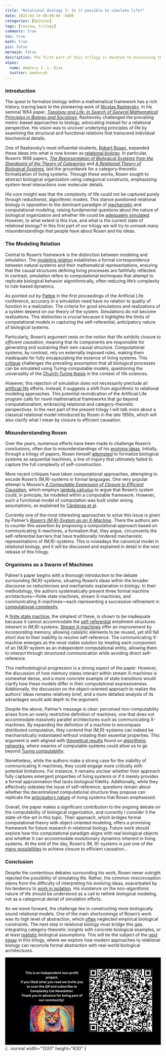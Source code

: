 ```yaml
---
title: "Relational Biology I: Is it possible to simulate life?"
date: 2025-03-14 00:00:00 -0400
categories: [Opinion]
tags: [review, trilogy]
comments: true
toc: true 
math: true
pin: false
mermaid: false
description: The first part of this trilogy is devoted to discussing the difference between model and simulation, one of the cornerstones for understanding relational biology. How true is it that Robert Rosen denied the possibility of simulating life? As we shall see, his insistence on the non-algorithmic nature of life should be understood as a call to rethink biological modeling, not as a categorical denial of simulation efforts. 
alpez:
  name: Amahury J. L. Diaz
  twitter: amahury0
---
```

### Introduction
The quest to formalize biology within a mathematical framework has a rich history, tracing back to the pioneering work of [Nicolas Rashevsky](https://en.wikipedia.org/wiki/Nicolas_Rashevsky). In his seminal 1954 paper, [_Topology and Life: In Search of General Mathematical Principles in Biology and Sociology_](https://sci-hub.ru/https://doi.org/10.1007/BF02484495), Rashevsky challenged the prevailing metric-based approaches to biology, advocating instead for a relational perspective. His vision was to uncover underlying principles of life by examining the structural and functional relations that transcend individual biochemical details.

One of Rashevsky’s most influential students, [Robert Rosen](https://www.rosenlife.org/), expanded these ideas into what is now known as [relational biology](https://ahlouie.com/relational-biology/). In particular, Rosen’s 1958 papers, [_The Representation of Biological Systems from the Standpoint of the Theory of Categories_](https://sci-hub.ru/https://doi.org/10.1007/BF02477890) and [_A Relational Theory of Biological Systems_](https://sci-hub.ru/10.1007/bf02478302), laid the groundwork for a category-theoretic formalization of living systems. Through these works, Rosen sought to abstract biological organization using categorical constructs, emphasizing system-level interactions over molecular details.

His core insight was that the complexity of life could not be captured purely through reductionist, algorithmic models. This stance positioned relational biology in opposition to the dominant paradigm of [mechanistic](https://en.wikipedia.org/wiki/Mechanism_(philosophy)) and computational modeling, raising fundamental questions about the nature of biological organization and whether life could be [adequately simulated](https://www.mdpi.com/2227-7390/12/22/3529). However, to what extent is this true, and what is the current state of relational biology? In this first part of our trilogy we will try to unmask many misunderstandings that people have about Rosen and his ideas. 

### The Modeling Relation
Central to Rosen’s framework is the distinction between modeling and simulation. The [modeling relation](https://www.osti.gov/servlets/purl/10460) establishes a formal correspondence between natural systems and their mathematical representations, ensuring that the causal structures defining living processes are faithfully reflected. In contrast, simulation refers to computational techniques that attempt to replicate biological behavior algorithmically, often reducing life’s complexity to rule-based dynamics.

As pointed out by [Pattee](https://www.researchgate.net/profile/Howard-Pattee/publication/221586859_Simulations_Realizations_and_Theories_of_Life/links/0912f5017387295d4a000000/Simulations-Realizations-and-Theories-of-Life.pdf) in the first proceedings of the Artificial Life conference, accuracy in a simulation need have no relation to quality of function in a realization. The criteria for good simulations and realizations of a system depend on our theory of the system. Simulations do not become realizations. This distinction is crucial because it highlights the limits of computational models in capturing the self-referential, anticipatory nature of biological systems. 

Particularly, Rosen’s argument rests on the notion that life exhibits closure to _efficient causation_, meaning that its components are responsible for generating and sustaining their own causal structure. Computational systems, by contrast, rely on externally imposed rules, making them inadequate for fully encapsulating the essence of living systems. This [critique](https://sci-hub.ru/https://doi.org/10.1016/j.jtbi.2009.11.010) challenges the prevailing assumption that all biological processes can be simulated using Turing-computable models, questioning the universality of the [Church-Turing thesis](https://en.wikipedia.org/wiki/Church%E2%80%93Turing_thesis) in the context of life sciences.

However, this rejection of simulation does not necessarily preclude all [artificial life](https://en.wikipedia.org/wiki/Artificial_life) efforts. Instead, it suggests a shift from algorithmic to relational modeling approaches. This potential revindication of the Artificial Life program calls for novel mathematical frameworks that go beyond computationalism, embracing relational and category-theoretic perspectives. In the next part of the present trilogy I will talk more about a classical relational model introduced by Rosen in the late 1950s, which will also clarify what I mean by closure to efficient causation.

### Misunderstanding Rosen
Over the years, numerous efforts have been made to challenge Rosen’s conclusions, often due to misunderstandings of his [evolving ideas](https://sci-hub.ru/https://doi.org/10.1002/cbdv.200790187). Initially, through a trilogy of papers, Rosen himself [attempted](https://link.springer.com/article/10.1007/BF02476831) to formalize biological systems as sequential machines, a line of inquiry that ultimately failed to capture the full complexity of self-construction. 

More recent critiques have taken computational approaches, attempting to encode Rosen’s (M,R)-systems in formal languages. One very popular attempt is Mossio’s [_A Computable Expression of Closure to Efficient Causation_](https://sci-hub.ru/https://doi.org/10.1016/j.jtbi.2008.12.012), which employs [lambda calculus](https://en.wikipedia.org/wiki/Lambda_calculus) to argue that Rosen’s system could, in principle, be modeled within a computable framework. However, such a functional model of computation was built under wrong assumptions, as explained by [Cárdenas et al](https://sci-hub.ru/https://doi.org/10.1016/j.jtbi.2009.11.010).

Currently one of the most interesting approaches to solve this issue is given by Palmer’s [_Rosen’s (M,R)-System as an X-Machine_](https://sci-hub.ru/https://doi.org/10.1016/j.jtbi.2016.08.007). There the authors aim to counter this assertion by proposing a computational approach based on communicating X-machines, a formalism that, they argue, circumvents the self-referential barriers that have traditionally hindered mechanistic representations of (M,R)-systems. This is nowadays the canonical model in relational biology, and it will be discussed and explained in detail in the next release of this trilogy.

### Organisms as a Swarm of Machines
Palmer’s paper begins with a thorough introduction to the debate surrounding (M,R)-systems, situating Rosen’s ideas within the broader discourse on reductionism and mechanistic explanation in biology. In their methodology, the authors systematically present three formal machine architectures—finite state machines, stream X-machines, and communicating X-machines—each representing a successive refinement in [computational complexity](https://en.wikipedia.org/wiki/Computational_complexity).

A [finite state machine](https://en.wikipedia.org/wiki/Finite-state_machine), the simplest of these, is shown to be inadequate because it cannot accommodate the [self-referential](https://en.wikipedia.org/wiki/Self-reference) entailment structures inherent in (M,R)-systems. [Stream X-machines](https://en.wikipedia.org/wiki/Stream_X-Machine) offer an improvement by incorporating memory, allowing catalytic elements to be reused, yet still fall short due to their inability to resolve self-reference. The communicating X-machine emerges as the most viable solution by treating each component of an (M,R)-system as an independent computational entity, allowing them to interact through structured communication while avoiding direct self-reference.

This methodological progression is a strong aspect of the paper. However, the discussion of how memory states interact within stream X-machines is somewhat dense, and a more concrete example of state transitions would clarify how these models differ in their computational expressiveness. Additionally, the discussion on the object-oriented approach to realize the authors’ ideas remains relatively brief, and a more detailed analysis of its advantages would add depth to the argument.

Despite the above, Palmer’s message is clear: perceived non-computability arises from an overly restrictive definition of machines, one that does not accommodate massively parallel architectures such as communicating X-machines. By expanding the definition of a machine to encompass distributed computation, they contend that (M,R)-systems can indeed be mechanistically instantiated without violating their essential properties. This argument is well-aligned with [theoretical results](https://www.worldscientific.com/doi/abs/10.1142/9789811200076_0009) found on [algorithmic networks](https://www.sciencedirect.com/science/article/pii/S0304397519301550), where swarms of computable systems could allow us to go beyond [Turing computability](https://en.wikipedia.org/wiki/Turing_completeness).

Nonetheless, while the authors make a strong case for the viability of communicating X-machines, they could engage more critically with potential limitations. For instance, it remains unclear whether their approach fully captures emergent properties of living systems or if it merely provides a formal approximation that lacks biological fidelity. Additionally, while they effectively sidestep the issue of self-reference, questions remain about whether the decentralized computational structure they propose can replicate the [anticipatory nature](https://en.wikipedia.org/wiki/Anticipatory_Systems) of living systems that Rosen emphasized.

Overall, the paper makes a significant contribution to the ongoing debate on the computability of biological organization, and currently I consider it the state-of-the-art in this topic. Their approach, which bridges formal computational theory with object-oriented modeling, offers a promising framework for future research in relational biology. Future work should explore how this computational paradigm aligns with real biological objects and whether it can accommodate evolutionary dynamics inherent in living systems. At the end of the day, Rosen’s (M, R)-systems is just one of the [many possibilities](https://www.sciencedirect.com/science/article/abs/pii/S0303264721001167) to achieve closure to efficient causation…

### Conclusion
Despite the contentious debates surrounding his work, Rosen never outright rejected the possibility of simulating life. Rather, the common misconception stems from the difficulty of interpreting his evolving ideas, exacerbated by his tendency to [work in isolation](https://sci-hub.ru/https://doi.org/10.1016/j.biosystems.2019.104063). His insistence on the non-algorithmic nature of life should be understood as a call to rethink biological modeling, not as a categorical denial of simulation efforts. 

As we move forward, the challenge lies in constructing more biologically sound relational models. One of the main shortcomings of Rosen’s work was its high level of abstraction, which [often](https://journals.sagepub.com/doi/full/10.1177/10597123211066155) neglected empirical biological constraints. The next step in relational biology must bridge this gap, integrating category-theoretic insights with concrete biological examples, or at least [realistic](https://sci-hub.ru/https://doi.org/10.1016/j.biosystems.2021.104463) biological assumptions. This will be the subject of the [next essay](https://amahury.github.io/posts/trilogy-relational-biology-II/) in this trilogy, where we explore how modern approaches to relational biology can reconcile formal abstraction with real-world biological architectures.

![Desktop View](/assets/img/fix/complexity-cat-newsletter.png){: .normal width="1200" height="630" }
